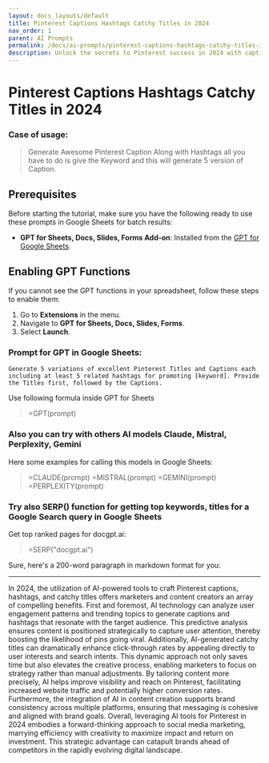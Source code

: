 ```yaml
---
layout: docs_layouts/default
title: Pinterest Captions Hashtags Catchy Titles in 2024
nav_order: 1
parent: AI Prompts
permalink: /docs/ai-prompts/pinterest-captions-hashtags-catchy-titles-in-2024
description: Unlock the secrets to Pinterest success in 2024 with captivating captions, trending hashtags, and catchy titles. Boost engagement and drive traffic to your pins by mastering these essential SEO strategies and creative techniques for maximum visibility on Pinterest.
---
```


# Pinterest Captions Hashtags Catchy Titles in 2024

### Case of usage:
> Generate Awesome Pinterest Caption Along with Hashtags all you have to do is give the Keyword and this will generate 5 version of Caption.

## Prerequisites

Before starting the tutorial, make sure you have the following ready to use these prompts in Google Sheets for batch results:

- **GPT for Sheets, Docs, Slides, Forms Add-on**: Installed from the [GPT for Google Sheets](https://workspace.google.com/u/0/marketplace/app/gpt_for_sheets_docs_forms_slides/466607203252).

## Enabling GPT Functions

If you cannot see the GPT functions in your spreadsheet, follow these steps to enable them:

1. Go to **Extensions** in the menu.
2. Navigate to **GPT for Sheets, Docs, Slides, Forms**.
3. Select **Launch**.


### Prompt for GPT in Google Sheets:
```shell
Generate 5 variations of excellent Pinterest Titles and Captions each including at least 5 related hashtags for promoting [keyword]. Provide the Titles first, followed by the Captions.
```

Use following formula inside GPT for Sheets
> =GPT(prompt)

### Also you can try with others AI models Claude, Mistral, Perplexity, Gemini
Here some examples for calling this models in Google Sheets:

> =CLAUDE(prompt)
> =MISTRAL(prompt)
> =GEMINI(prompt)
> =PERPLEXITY(prompt)


### Try also SERP() function for getting top keywords, titles for a Google Search query in Google Sheets

Get top ranked pages for docgpt.ai:

> =SERP("docgpt.ai")



Sure, here's a 200-word paragraph in markdown format for you:

---

In 2024, the utilization of AI-powered tools to craft Pinterest captions, hashtags, and catchy titles offers marketers and content creators an array of compelling benefits. First and foremost, AI technology can analyze user engagement patterns and trending topics to generate captions and hashtags that resonate with the target audience. This predictive analysis ensures content is positioned strategically to capture user attention, thereby boosting the likelihood of pins going viral. Additionally, AI-generated catchy titles can dramatically enhance click-through rates by appealing directly to user interests and search intents. This dynamic approach not only saves time but also elevates the creative process, enabling marketers to focus on strategy rather than manual adjustments. By tailoring content more precisely, AI helps improve visibility and reach on Pinterest, facilitating increased website traffic and potentially higher conversion rates. Furthermore, the integration of AI in content creation supports brand consistency across multiple platforms, ensuring that messaging is cohesive and aligned with brand goals. Overall, leveraging AI tools for Pinterest in 2024 embodies a forward-thinking approach to social media marketing, marrying efficiency with creativity to maximize impact and return on investment. This strategic advantage can catapult brands ahead of competitors in the rapidly evolving digital landscape.
